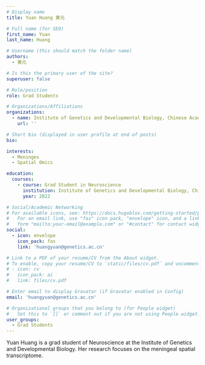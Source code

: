 ```yaml
---
# Display name
title: Yuan Huang 黄元

# Full name (for SEO)
first_name: Yuan
last_name: Huang

# Username (this should match the folder name)
authors:
  - 黄元

# Is this the primary user of the site?
superuser: false

# Role/position
role: Grad Students

# Organizations/Affiliations
organizations:
  - name: Institute of Genetics and Developmental Biology, Chinese Academy of Sciences
    url: ''

# Short bio (displayed in user profile at end of posts)
bio: 

interests:
  - Meninges
  - Spatial Omics

education:
  courses:
    - course: Grad Student in Neuroscience
      institution: Institute of Genetics and Developmental Biology, Chinese Academy of Sciences
      year: 2022

# Social/Academic Networking
# For available icons, see: https://docs.hugoblox.com/getting-started/page-builder/#icons
#   For an email link, use "fas" icon pack, "envelope" icon, and a link in the
#   form "mailto:your-email@example.com" or "#contact" for contact widget.
social:
  - icon: envelope
    icon_pack: fas
    link: 'huangyuan@genetics.ac.cn'

# Link to a PDF of your resume/CV from the About widget.
# To enable, copy your resume/CV to `static/files/cv.pdf` and uncomment the lines below.
# - icon: cv
#   icon_pack: ai
#   link: files/cv.pdf

# Enter email to display Gravatar (if Gravatar enabled in Config)
email: 'huangyuan@genetics.ac.cn'

# Organizational groups that you belong to (for People widget)
#   Set this to `[]` or comment out if you are not using People widget.
user_groups:
  - Grad Students
---
```


Yuan Huang is a grad student of Neuroscience at the Institute of Genetics and Developmental Biology. Her research focuses on the meningeal spatial transcriptome.


